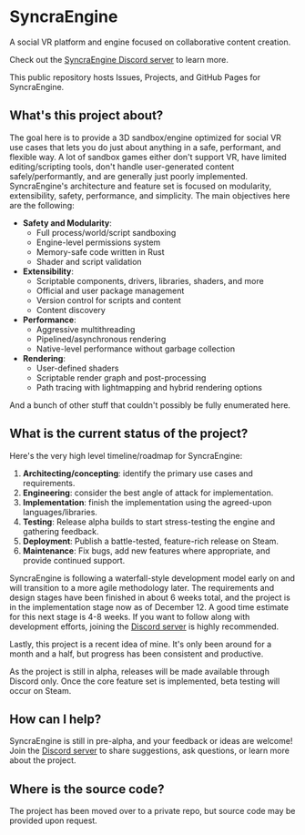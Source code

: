 # SyncraEngine

A social VR platform and engine focused on collaborative content creation.

Check out the [SyncraEngine Discord server](https://discord.gg/yxMagwQx9A) to learn more.

This public repository hosts Issues, Projects, and GitHub Pages for SyncraEngine.

## What's this project about?

The goal here is to provide a 3D sandbox/engine optimized for social VR use cases that lets you do just about anything in a safe, performant, and flexible way. A lot of sandbox games either don't support VR, have limited editing/scripting tools, don't handle user-generated content safely/performantly, and are generally just poorly implemented. SyncraEngine's architecture and feature set is focused on modularity, extensibility, safety, performance, and simplicity. The main objectives here are the following:

- **Safety and Modularity**:
  - Full process/world/script sandboxing
  - Engine-level permissions system
  - Memory-safe code written in Rust
  - Shader and script validation
- **Extensibility**:
  - Scriptable components, drivers, libraries, shaders, and more
  - Official and user package management
  - Version control for scripts and content
  - Content discovery
- **Performance**:
  - Aggressive multithreading
  - Pipelined/asynchronous rendering
  - Native-level performance without garbage collection
- **Rendering**:
  - User-defined shaders
  - Scriptable render graph and post-processing
  - Path tracing with lightmapping and hybrid rendering options

And a bunch of other stuff that couldn't possibly be fully enumerated here.

## What is the current status of the project?

Here's the very high level timeline/roadmap for SyncraEngine:

1. **Architecting/concepting**: identify the primary use cases and requirements.
2. **Engineering**: consider the best angle of attack for implementation.
3. **Implementation**: finish the implementation using the agreed-upon languages/libraries.
4. **Testing**: Release alpha builds to start stress-testing the engine and gathering feedback.
5. **Deployment**: Publish a battle-tested, feature-rich release on Steam.
6. **Maintenance**: Fix bugs, add new features where appropriate, and provide continued support.

SyncraEngine is following a waterfall-style development model early on and will transition to a more agile methodology later. The requirements and design stages have been finished in about 6 weeks total, and the project is in the implementation stage now as of December 12. A good time estimate for this next stage is 4-8 weeks. If you want to follow along with development efforts, joining the [Discord server](https://discord.gg/yxMagwQx9A) is highly recommended.

Lastly, this project is a recent idea of mine. It's only been around for a month and a half, but progress has been consistent and productive.

As the project is still in alpha, releases will be made available through Discord only. Once the core feature set is implemented, beta testing will occur on Steam.

## How can I help?

SyncraEngine is still in pre-alpha, and your feedback or ideas are welcome! Join the [Discord server](https://discord.gg/yxMagwQx9A) to share suggestions, ask questions, or learn more about the project.

## Where is the source code?

The project has been moved over to a private repo, but source code may be provided upon request.
